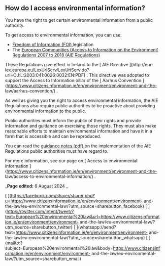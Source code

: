 ##  How do I access environmental information?

You have the right to get certain environmental information from a public
authority.

To get access to environmental information, you can use:

  * [ Freedom of Information (FOI) ](https://www.citizensinformation.ie/en/government-in-ireland/how-government-works/standards-and-accountability/freedom-of-information/) legislation 
  * The [ European Communities (Access to Information on the Environment) Regulations 2007 to 2018 (AIE Regulations) ](https://www.gov.ie/en/organisation-information/1e52cb-access-to-information-on-the-environment-aie/#aie-legislation)

These Regulations give effect in Ireland to the [ AIE Directive ](http://eur-
lex.europa.eu/LexUriServ/LexUriServ.do?uri=OJ:L:2003:041:0026:0032:EN:PDF) .
This directive was adopted to support the Access to Information pillar of the
[ Aarhus Convention
](https://www.citizensinformation.ie/en/environment/environment-and-the-
law/aarhus-convention/) .

As well as giving you the right to access environmental information, the AIE
Regulations also require public authorities to be proactive about providing
environmental information to the public.

Public authorities must inform the public of their rights and provide
information and guidance on exercising those rights. They must also make
reasonable efforts to maintain environmental information and have it in a form
that is accessible and can be reproduced.

You can read the [ guidance notes (pdf)
](https://assets.gov.ie/76998/4d6c5e83-b377-493e-92c6-c76de9d2e0d8.pdf) on the
implementation of the AIE Regulations public authorities must have regard to.

For more information, see our page on [ Access to environmental information
](https://www.citizensinformation.ie/en/environment/environment-and-the-
law/access-to-environmental-information/) .

_**Page edited:** 6 August 2024 _

[
](https://facebook.com/sharer/sharer.php?u=https://www.citizensinformation.ie/en/environment/environment-
and-the-law/eu-environmental-law/?utm_source=sharebutton_facebook) [
](https://twitter.com/intent/tweet/?text=European%20environmental%20law&url=https://www.citizensinformation.ie/en/environment/environment-
and-the-law/eu-environmental-law/?utm_source=sharebutton_twitter) [
](whatsapp://send?text=https://www.citizensinformation.ie/en/environment/environment-
and-the-law/eu-environmental-law/?utm_source=sharebutton_whatsapp) [
](mailto:?subject=European%20environmental%20law&body=https://www.citizensinformation.ie/en/environment/environment-
and-the-law/eu-environmental-law/?utm_source=sharebutton_email) [
](javascript:void\(0\))
